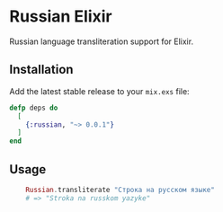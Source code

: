 # Russian Elixir
Russian language transliteration support for Elixir.


## Installation
Add the latest stable release to your `mix.exs` file:

```elixir
defp deps do
  [
    {:russian, "~> 0.0.1"}
  ]
end
```

## Usage
```elixir
	Russian.transliterate "Строка на русском языке"
	# => "Stroka na russkom yazyke"

```
